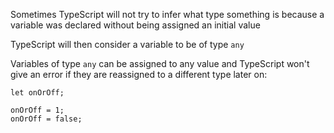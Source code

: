 Sometimes TypeScript will not try to infer what type something is because a variable was declared without being assigned an initial value

TypeScript will then consider a variable to be of type ```any```

Variables of type ```any``` can be assigned to any value and TypeScript won't give an error if they are reassigned to a different type later on:

```
let onOrOff;
 
onOrOff = 1;
onOrOff = false;
```
